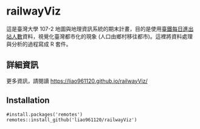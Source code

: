# railwayViz

這是臺灣大學 107-2 地圖與地理資訊系統的期末計畫，目的是使用[臺鐵每日進出站人數](https://data.gov.tw/dataset/8792)資料，視覺化臺灣都市化的現象 (人口由鄉村移往都市)。這裡將資料處理與分析的過程寫成 R 套件。

## 詳細資訊

更多資訊，請閱讀 <https://liao961120.github.io/railwayViz/>

## Installation

```{r}
#install.packages('remotes')
remotes::install_github('liao961120/railwayViz')
```

